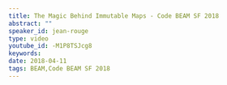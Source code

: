 ```yaml
---
title: The Magic Behind Immutable Maps - Code BEAM SF 2018
abstract: ""
speaker_id: jean-rouge
type: video
youtube_id: -M1P8TSJcg8
keywords: 
date: 2018-04-11
tags: BEAM,Code BEAM SF 2018
---
```


